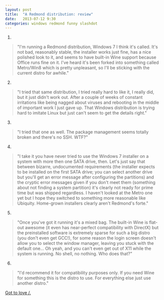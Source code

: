 ```yaml
---
layout: post
title:  "A Redmond distribution: review"
date:   2013-07-12 9:30
categories: windows redmond funny slashdot
---
```

1.

> "I'm running a Redmond distribution, Windows 7 I think it's called. It's not bad, reasonably stable, the installer works just fine, has a nice polished look to it, and seems to have built-in Wine support because Office runs fine on it. I've heard it's been forked into something called Metro/Win8 which is pretty unpleasant, so I'll be sticking with the current distro for awhile."

2.

> "I tried that same distribution, I tried really hard to like it, I really did, but it just didn't work out. After a couple of weeks of constant irritations like being nagged about viruses and rebooting in the middle of important work I just gave up. That Windows distribution is trying hard to imitate Linux but just can't seem to get the details right."

3.

> "I tried that one as well. The package management seems totally broken and there's no SSH. WTF?"

4.

> "I take it you have never tried to use the Windows 7 installer on a system with more then one SATA drive, then. Let's just say that between bizarre, undocumented requirements (the installer expects to be installed on the first SATA drive; you can select another drive but you'll get an error message after configuring the partitions) and the cryptic error messages given if you don't meet them (something about not finding a system partition) it's clearly not ready for prime time but was shipped regardless. I haven't looked at the Metro one yet but I hope they switched to something more reasonable like Ubiquity. Home-grown installers clearly aren't Redmond's forte."

5.

> "Once you've got it running it's a mixed bag. The built-in Wine is flat-out awesome (it even has near-perfect compatibility with DirectX) but the preinstalled software is extremely sparse for such a big distro (you don't even get GCC!), for some reason the login screen doesn't allow you to select the window manager, leaving you stuck with the default one... Oh yeah, and you can't even get out of X11 while the system is running. No shell, no nothing. Who does that?"

6.

> "I'd recommend it for compatibility purposes only. If you need Wine for something this is the distro to use. For everything else just use another distro."

[Got to love /.](http://linux.slashdot.org/comments.pl?sid=3403937&cid=42676945)